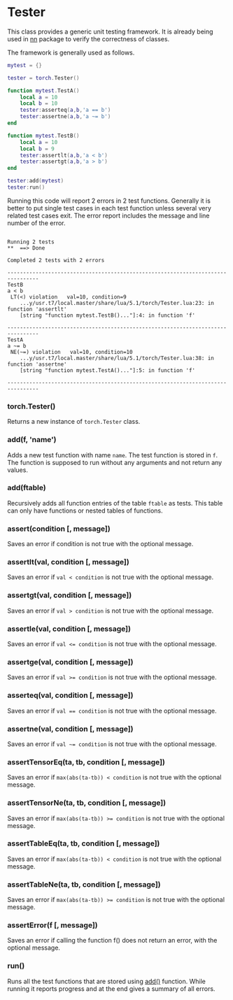<a name="torch.Tester.dok"></a>
# Tester #

This class provides a generic unit testing framework. It is already 
being used in [nn](nn.readthedocs.org) package to verify the correctness of classes.

The framework is generally used as follows.

```lua
mytest = {}

tester = torch.Tester()

function mytest.TestA()
	local a = 10
	local b = 10
	tester:asserteq(a,b,'a == b')
	tester:assertne(a,b,'a ~= b')
end

function mytest.TestB()
	local a = 10
	local b = 9
	tester:assertlt(a,b,'a < b')
	tester:assertgt(a,b,'a > b')
end

tester:add(mytest)
tester:run()

```

Running this code will report 2 errors in 2 test functions. Generally it is 
better to put single test cases in each test function unless several very related
test cases exit. The error report includes the message and line number of the error.

```

Running 2 tests
**  ==> Done 

Completed 2 tests with 2 errors

--------------------------------------------------------------------------------
TestB
a < b
 LT(<) violation   val=10, condition=9
	...y/usr.t7/local.master/share/lua/5.1/torch/Tester.lua:23: in function 'assertlt'
	[string "function mytest.TestB()..."]:4: in function 'f'

--------------------------------------------------------------------------------
TestA
a ~= b
 NE(~=) violation   val=10, condition=10
	...y/usr.t7/local.master/share/lua/5.1/torch/Tester.lua:38: in function 'assertne'
	[string "function mytest.TestA()..."]:5: in function 'f'

--------------------------------------------------------------------------------

```


<a name="torch.Tester"></a>
### torch.Tester() ###

Returns a new instance of `torch.Tester` class.

<a name="torch.Tester.add"></a>
### add(f, 'name') ###

Adds a new test function with name `name`. The test function is stored in `f`.
The function is supposed to run without any arguments and not return any values.

<a name="torch.Tester.add"></a>
### add(ftable) ###

Recursively adds all function entries of the table `ftable` as tests. This table 
can only have functions or nested tables of functions.

<a name="torch.Tester.assert"></a>
### assert(condition [, message]) ###

Saves an error if condition is not true with the optional message.

<a name="torch.Tester.assertlt"></a>
### assertlt(val, condition [, message]) ###

Saves an error if `val < condition` is not true with the optional message.

<a name="torch.Tester.assertgt"></a>
### assertgt(val, condition [, message]) ###

Saves an error if `val > condition` is not true with the optional message.

<a name="torch.Tester.assertle"></a>
### assertle(val, condition [, message]) ###

Saves an error if `val <= condition` is not true with the optional message.

<a name="torch.Tester.assertge"></a>
### assertge(val, condition [, message]) ###

Saves an error if `val >= condition` is not true with the optional message.

<a name="torch.Tester.asserteq"></a>
### asserteq(val, condition [, message]) ###

Saves an error if `val == condition` is not true with the optional message.

<a name="torch.Tester.assertne"></a>
### assertne(val, condition [, message]) ###

Saves an error if `val ~= condition` is not true with the optional message.

<a name="torch.Tester.assertTensorEq"></a>
### assertTensorEq(ta, tb, condition [, message]) ###

Saves an error if `max(abs(ta-tb)) < condition` is not true with the optional message.

<a name="torch.Tester.assertTensorNe"></a>
### assertTensorNe(ta, tb, condition [, message]) ###

Saves an error if `max(abs(ta-tb)) >= condition` is not true with the optional message.

<a name="torch.Tester.assertTableEq"></a>
### assertTableEq(ta, tb, condition [, message]) ###

Saves an error if `max(abs(ta-tb)) < condition` is not true with the optional message.

<a name="torch.Tester.assertTableNe"></a>
### assertTableNe(ta, tb, condition [, message]) ###

Saves an error if `max(abs(ta-tb)) >= condition` is not true with the optional message.

<a name="torch.Tester.assertError"></a>
### assertError(f [, message]) ###

Saves an error if calling the function f() does not return an error, with the optional message.

<a name="torch.Tester.run"></a>
### run() ###

Runs all the test functions that are stored using [add()](#torch.Tester.add) function. 
While running it reports progress and at the end gives a summary of all errors.







